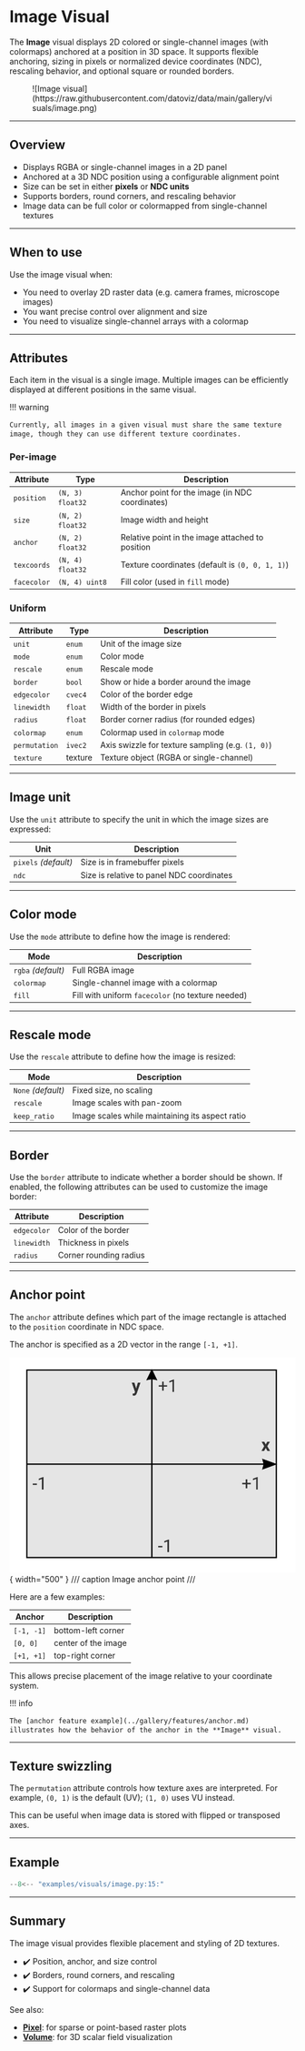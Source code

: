 # Image Visual

The **Image** visual displays 2D colored or single-channel images (with colormaps) anchored at a position in 3D space. It supports flexible anchoring, sizing in pixels or normalized device coordinates (NDC), rescaling behavior, and optional square or rounded borders.

<figure markdown="span">
![Image visual](https://raw.githubusercontent.com/datoviz/data/main/gallery/visuals/image.png)
</figure>

---

## Overview

- Displays RGBA or single-channel images in a 2D panel
- Anchored at a 3D NDC position using a configurable alignment point
- Size can be set in either **pixels** or **NDC units**
- Supports borders, round corners, and rescaling behavior
- Image data can be full color or colormapped from single-channel textures

---

## When to use

Use the image visual when:

- You need to overlay 2D raster data (e.g. camera frames, microscope images)
- You want precise control over alignment and size
- You need to visualize single-channel arrays with a colormap

---

## Attributes

Each item in the visual is a single image. Multiple images can be efficiently displayed at different positions in the same visual.

!!! warning

    Currently, all images in a given visual must share the same texture image, though they can use different texture coordinates.


### Per-image

| Attribute     | Type                 | Description                                      |
|---------------|----------------------|--------------------------------------------------|
| `position`    | `(N, 3) float32`     | Anchor point for the image (in NDC coordinates) |
| `size`        | `(N, 2) float32`     | Image width and height                          |
| `anchor`      | `(N, 2) float32`     | Relative point in the image attached to position |
| `texcoords`   | `(N, 4) float32`     | Texture coordinates (default is `(0, 0, 1, 1)`)  |
| `facecolor`   | `(N, 4) uint8`       | Fill color (used in `fill` mode)                |

### Uniform

| Attribute     | Type     | Description                                        |
|---------------|----------|----------------------------------------------------|
| `unit`        | `enum`   | Unit of the image size                             |
| `mode`        | `enum`   | Color mode                                         |
| `rescale`     | `enum`   | Rescale mode                                       |
| `border`      | `bool`   | Show or hide a border around the image             |
| `edgecolor`   | `cvec4`  | Color of the border edge                           |
| `linewidth`   | `float`  | Width of the border in pixels                      |
| `radius`      | `float`  | Border corner radius (for rounded edges)           |
| `colormap`    | `enum`   | Colormap used in `colormap` mode                   |
| `permutation` | `ivec2`  | Axis swizzle for texture sampling (e.g. `(1, 0)`)  |
| `texture`     | texture  | Texture object (RGBA or single-channel)            |

---

## Image unit

Use the `unit` attribute to specify the unit in which the image sizes are expressed:

| Unit    | Description                                |
|---------|--------------------------------------------|
| `pixels` *(default)* | Size is in framebuffer pixels |
| `ndc`    | Size is relative to panel NDC coordinates |

---

## Color mode

Use the `mode` attribute to define how the image is rendered:

| Mode       | Description                                      |
|------------|--------------------------------------------------|
| `rgba` *(default)* | Full RGBA image                         |
| `colormap` | Single-channel image with a colormap            |
| `fill`     | Fill with uniform `facecolor` (no texture needed) |

---

## Rescale mode

Use the `rescale` attribute to define how the image is resized:

| Mode         | Description                                     |
|--------------|-------------------------------------------------|
| `None` *(default)* | Fixed size, no scaling                    |
| `rescale`    | Image scales with pan-zoom                      |
| `keep_ratio` | Image scales while maintaining its aspect ratio |

---

## Border

Use the `border` attribute to indicate whether a border should be shown. If enabled, the following attributes can be used to customize the image border:

| Attribute   | Description                                   |
|-------------|-----------------------------------------------|
| `edgecolor` | Color of the border                           |
| `linewidth` | Thickness in pixels                           |
| `radius`    | Corner rounding radius                        |

---

## Anchor point

The `anchor` attribute defines which part of the image rectangle is attached to the `position` coordinate in NDC space.

The anchor is specified as a 2D vector in the range `[-1, +1]`.

![Image title](../images/anchor.svg){ width="500" }
/// caption
Image anchor point
///

Here are a few examples:

| Anchor     | Description          |
|------------|----------------------|
| `[-1, -1]` | bottom-left corner   |
| `[0, 0]`   | center of the image  |
| `[+1, +1]` | top-right corner     |

This allows precise placement of the image relative to your coordinate system.

!!! info

    The [anchor feature example](../gallery/features/anchor.md) illustrates how the behavior of the anchor in the **Image** visual.

---

## Texture swizzling

The `permutation` attribute controls how texture axes are interpreted.
For example, `(0, 1)` is the default (UV); `(1, 0)` uses VU instead.

This can be useful when image data is stored with flipped or transposed axes.

---

## Example

```python
--8<-- "examples/visuals/image.py:15:"
```

---

## Summary

The image visual provides flexible placement and styling of 2D textures.

* ✔️ Position, anchor, and size control
* ✔️ Borders, round corners, and rescaling
* ✔️ Support for colormaps and single-channel data

See also:

* [**Pixel**](pixel.md): for sparse or point-based raster plots
* [**Volume**](volume.md): for 3D scalar field visualization
